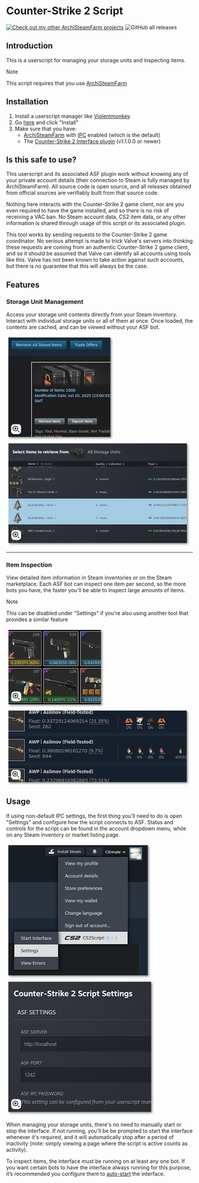 # Counter-Strike 2 Script

[![Check out my other ArchiSteamFarm projects](https://img.shields.io/badge/Check%20out%20my%20other%20ArchiSteamFarm%20projects-blue?logo=github)](https://github.com/stars/Citrinate/lists/archisteamfarm-plugins)  ![GitHub all releases](https://img.shields.io/github/downloads/Citrinate/CS2Script/total?logo=github&label=Downloads)

## Introduction

This is a userscript for managing your storage units and inspecting items.

> [!NOTE]
> This script requires that you use [ArchiSteamFarm](https://github.com/JustArchiNET/ArchiSteamFarm)

## Installation

1. Install a userscript manager like [Violentmonkey](https://violentmonkey.github.io/)
2. Go [here](https://github.com/Citrinate/CS2Script/releases/latest/download/code.user.js) and click "Install"
3. Make sure that you have:
    - [ArchiSteamFarm](https://github.com/JustArchiNET/ArchiSteamFarm) with [IPC](https://github.com/JustArchiNET/ArchiSteamFarm/wiki/IPC) enabled (which is the default)
    - The [Counter-Strike 2 Interface plugin](https://github.com/Citrinate/CS2Interface) (v1.1.0.0 or newer)

## Is this safe to use?

This userscript and its associated ASF plugin work without knowing any of your private account details (their connection to Steam is fully managed by ArchiSteamFarm). All source code is open source, and all releases obtained from official sources are verifiably built from that source code.

Nothing here interacts with the Counter-Strike 2 game client, nor are you even required to have the game installed, and so there is no risk of receiving a VAC ban. No Steam account data, CS2 item data, or any other information is shared through usage of this script or its associated plugin.

This tool works by sending requests to the Counter-Strike 2 game coordinator. No serious attempt is made to trick Valve's servers into thinking these requests are coming from an authentic Counter-Strike 2 game client, and so it should be assumed that Valve can identify all accounts using tools like this. Valve has not been known to take action against such accounts, but there is no guarantee that this will always be the case.

## Features

### Storage Unit Management

Access your storage unit contents directly from your Steam inventory. Interact with individual storage units or all of them at once. Once loaded, the contents are cached, and can be viewed without your ASF bot.

[![Storage Unit Selection](/screenshots/thumbnails/casket_select.png)](/screenshots/casket_select.png) [![Storage Unit Interface](/screenshots/thumbnails/casket_interface.png)](/screenshots/casket_interface.png)

---

### Item Inspection

View detailed item information in Steam inventories or on the Steam marketplace. Each ASF bot can inspect one item per second, so the more bots you have, the faster you'll be able to inspect large amounts of items.

> [!NOTE]
> This can be disabled under "Settings" if you're also using another tool that provides a similar feature

[![Inventory Items](/screenshots/thumbnails/inventory_items.png)](/screenshots/inventory_items.png) [![Market Items](/screenshots/thumbnails/market_items.png)](/screenshots/market_items.png)

## Usage

If using non-default IPC settings, the first thing you'll need to do is open "Settings" and configure how the script connects to ASF. Status and controls for the script can be found in the account dropdown menu, while on any Steam inventory or market listing page.

[![Menu](/screenshots/thumbnails/script_menu.png)](/screenshots/script_menu.png) [![Settings](/screenshots/thumbnails/script_settings.png)](/screenshots/script_settings.png)

When managing your storage units, there's no need to manually start or stop the interface. If not running, you'll be be prompted to start the interface whenever it's required, and it will automatically stop after a period of inactivity (note: simply viewing a page where the script is active counts as activity).

To inspect items, the interface must be running on at least any one bot. If you want certain bots to have the interface always running for this purpose, it’s recommended you configure them to [auto-start](https://github.com/Citrinate/CS2Interface#autostartcs2interface) the interface.
